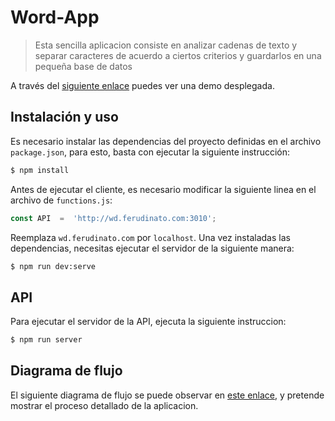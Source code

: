# Word-App
> Esta sencilla aplicacion consiste en analizar cadenas de texto y separar caracteres de acuerdo a ciertos criterios y guardarlos en una pequeña base de datos

A través del [siguiente enlace](http://wd.ferudinato.com/) puedes ver una demo desplegada.

## Instalación y uso
Es necesario instalar las dependencias del proyecto definidas en el archivo `package.json`, para esto, basta con ejecutar la siguiente instrucción:
```bash
$ npm install
```

Antes de ejecutar el cliente, es necesario modificar la siguiente linea en el archivo de `functions.js`:
```js
const API  =  'http://wd.ferudinato.com:3010';
```
Reemplaza `wd.ferudinato.com` por `localhost`.
Una vez instaladas las dependencias, necesitas ejecutar el servidor de la siguiente manera:
```bash
$ npm run dev:serve
```

## API
Para ejecutar el servidor de la API, ejecuta la siguiente instruccion:
```bash
$ npm run server
```

## Diagrama de flujo
El siguiente diagrama de flujo se puede observar en [este enlace](https://drive.google.com/file/d/1QBm-WxWe9WFo9OKtnkXbENeEYuKxpQsD/view), y pretende mostrar el proceso detallado de la aplicacion.

